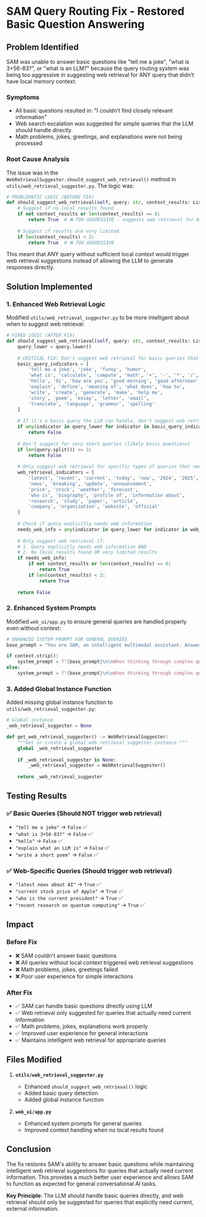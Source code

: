 # SAM Query Routing Fix - Restored Basic Question Answering

## Problem Identified

SAM was unable to answer basic questions like "tell me a joke", "what is 3+56-83?", or "what is an LLM?" because the query routing system was being too aggressive in suggesting web retrieval for ANY query that didn't have local memory context.

### Symptoms
- All basic questions resulted in: "I couldn't find closely relevant information"
- Web search escalation was suggested for simple queries that the LLM should handle directly
- Math problems, jokes, greetings, and explanations were not being processed

### Root Cause Analysis

The issue was in the `WebRetrievalSuggester.should_suggest_web_retrieval()` method in `utils/web_retrieval_suggester.py`. The logic was:

```python
# PROBLEMATIC LOGIC (BEFORE FIX)
def should_suggest_web_retrieval(self, query: str, context_results: List[Any]) -> bool:
    # Suggest if no local results found
    if not context_results or len(context_results) == 0:
        return True  # ❌ TOO AGGRESSIVE - suggests web retrieval for ALL queries without context
    
    # Suggest if results are very limited
    if len(context_results) < 2:
        return True  # ❌ TOO AGGRESSIVE
```

This meant that ANY query without sufficient local context would trigger web retrieval suggestions instead of allowing the LLM to generate responses directly.

## Solution Implemented

### 1. **Enhanced Web Retrieval Logic**

Modified `utils/web_retrieval_suggester.py` to be more intelligent about when to suggest web retrieval:

```python
# FIXED LOGIC (AFTER FIX)
def should_suggest_web_retrieval(self, query: str, context_results: List[Any]) -> bool:
    query_lower = query.lower()
    
    # CRITICAL FIX: Don't suggest web retrieval for basic queries that LLM can handle
    basic_query_indicators = [
        'tell me a joke', 'joke', 'funny', 'humor',
        'what is', 'calculate', 'compute', 'math', '+', '-', '*', '/',
        'hello', 'hi', 'how are you', 'good morning', 'good afternoon',
        'explain', 'define', 'meaning of', 'what does', 'how to',
        'write', 'create', 'generate', 'make', 'help me',
        'story', 'poem', 'essay', 'letter', 'email',
        'translate', 'language', 'grammar', 'spelling'
    ]
    
    # If it's a basic query the LLM can handle, don't suggest web retrieval
    if any(indicator in query_lower for indicator in basic_query_indicators):
        return False
    
    # Don't suggest for very short queries (likely basic questions)
    if len(query.split()) <= 3:
        return False
    
    # Only suggest web retrieval for specific types of queries that need current information
    web_retrieval_indicators = [
        'latest', 'recent', 'current', 'today', 'now', '2024', '2025',
        'news', 'breaking', 'update', 'announcement',
        'price', 'stock', 'weather', 'forecast',
        'who is', 'biography', 'profile of', 'information about',
        'research', 'study', 'paper', 'article',
        'company', 'organization', 'website', 'official'
    ]
    
    # Check if query explicitly needs web information
    needs_web_info = any(indicator in query_lower for indicator in web_retrieval_indicators)
    
    # Only suggest web retrieval if:
    # 1. Query explicitly needs web information AND
    # 2. No local results found OR very limited results
    if needs_web_info:
        if not context_results or len(context_results) == 0:
            return True
        if len(context_results) < 2:
            return True
    
    return False
```

### 2. **Enhanced System Prompts**

Modified `web_ui/app.py` to ensure general queries are handled properly even without context:

```python
# ENHANCED SYSTEM PROMPT FOR GENERAL QUERIES
base_prompt = "You are SAM, an intelligent multimodal assistant. Answer the user's question helpfully and accurately. You can handle a wide variety of questions including jokes, math problems, explanations, creative writing, and general knowledge questions."

if context.strip():
    system_prompt = f"{base_prompt}\n\nWhen thinking through complex questions, you can use <think>...</think> tags to show your reasoning process. This helps users understand how you arrived at your answer.\n\nAdditional context from your knowledge base:{context}"
else:
    system_prompt = f"{base_prompt}\n\nWhen thinking through complex questions, you can use <think>...</think> tags to show your reasoning process. This helps users understand how you arrived at your answer."
```

### 3. **Added Global Instance Function**

Added missing global instance function to `utils/web_retrieval_suggester.py`:

```python
# Global instance
_web_retrieval_suggester = None

def get_web_retrieval_suggester() -> WebRetrievalSuggester:
    """Get or create a global web retrieval suggester instance."""
    global _web_retrieval_suggester
    
    if _web_retrieval_suggester is None:
        _web_retrieval_suggester = WebRetrievalSuggester()
    
    return _web_retrieval_suggester
```

## Testing Results

### ✅ Basic Queries (Should NOT trigger web retrieval)
- `"tell me a joke"` → `False` ✅
- `"what is 3+56-83?"` → `False` ✅  
- `"hello"` → `False` ✅
- `"explain what an LLM is"` → `False` ✅
- `"write a short poem"` → `False` ✅

### ✅ Web-Specific Queries (Should trigger web retrieval)
- `"latest news about AI"` → `True` ✅
- `"current stock price of Apple"` → `True` ✅
- `"who is the current president"` → `True` ✅
- `"recent research on quantum computing"` → `True` ✅

## Impact

### Before Fix
- ❌ SAM couldn't answer basic questions
- ❌ All queries without local context triggered web retrieval suggestions
- ❌ Math problems, jokes, greetings failed
- ❌ Poor user experience for simple interactions

### After Fix
- ✅ SAM can handle basic questions directly using LLM
- ✅ Web retrieval only suggested for queries that actually need current information
- ✅ Math problems, jokes, explanations work properly
- ✅ Improved user experience for general interactions
- ✅ Maintains intelligent web retrieval for appropriate queries

## Files Modified

1. **`utils/web_retrieval_suggester.py`**
   - Enhanced `should_suggest_web_retrieval()` logic
   - Added basic query detection
   - Added global instance function

2. **`web_ui/app.py`**
   - Enhanced system prompts for general queries
   - Improved context handling when no local results found

## Conclusion

The fix restores SAM's ability to answer basic questions while maintaining intelligent web retrieval suggestions for queries that actually need current information. This provides a much better user experience and allows SAM to function as expected for general conversational AI tasks.

**Key Principle**: The LLM should handle basic queries directly, and web retrieval should only be suggested for queries that explicitly need current, external information.
